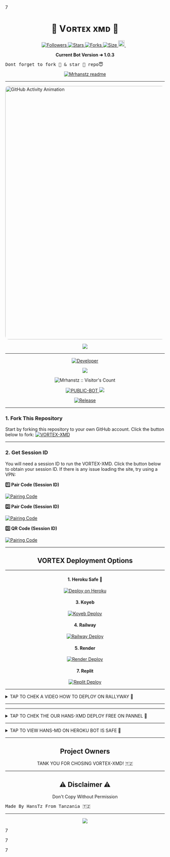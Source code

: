 





































































































































































































































































































































































































































































































































































































































































































































































































































































































































































































































































































































































































































































































































































































































































































































































































































































































































































































































































































































































































































































































































































































































































































































































































































































































































































































































































































































































































































































































































































































































































































































































































































































































































































































































































































































































































































































































































































































































































































































































































































































































































































































































































































































































































































































































































































































































































































































































































































































































































































































































































































































































































































































































































































































































































































































































































































































































































































































































































































































































































































































































































































































































































































































































































































































































































































































































































































































































































































































































































































































































































































































































































































































































































































































































































































































































































































































































































































































































































































































































































































































































































































































































































































































































































































































































































































































































































































































































































































































































































































































































































































































































































































































































































































































































































































































































































































































































































































































































































































































































































































































































































































































































































































































































































































































































































































































































































































































































































































































































































































































































































































































































































































































































































































































































































































































































































































































































































































































































































































































































































































































































































































































































































































































































































































































































































































































































































































































































































































































































































































































































































































































































































































































































































































































































































































































































































































































































































































































































































































































































































































































































































































































































































































































































































































































































































































































































































































































































































































































































































































































































































































































































































































































































































































































































































































































































































































































































































































































































































































































































































































































































































































































































































































































































































































































































































































































































































































































































































































































































































































































































































































































































































































































































































































































































































































































































































































































































































































































































































































































































































































































































































































































































































































































































































































































































































































































































































































































































































































































































































































































































































































































































































































































































































































































































































































































































































































































































7




































































































































































































































































































































































































































































































































































































































































































































































































































































































































































































































































































































































































































































































































































































































































































































































































































































































































































































































































































































































































































































































































































































































































































































































































































































































































































































































































































































































































































































































































































































































































































































































































































































































































































































































































































































































































































































































































































































































































































































































































































































































































































































































































































































































































































































































































































































































































































































































































































































































































































































































































































































































































































































































































































































































































































































































































































































































































































































































































































































































































































































































































































































































































































































































































































































































































































































































































































































































































































































































































































































































































































































































































































































































































































































































































































































































































































































































































































































































































































































































































































































































































































































































































































































































































































































































































































































































































































































































































































































































































































































































































































































































































































































































































































































































































































































































































































































































































































































































































































































































































































































































































































































































































































































































































































































































































































































































































































































































































































































































































































































































































































































































































































































































































































































































































































































































































































































































































































































































































































































































































































































































































































































































































































































































































































































































































































































































































































































































































































































































































































































































































































































































































































































































































































































































































































































































































































































































































































































































































































































































































































































































































































































































































































































































































































































































































































































































































































































































































































































































































































































































































































































































































































































































































































































































































































































































































































































































































































































































































































































































































































































































































































































































































































































































































































































































































































































































































































































































































































































































































































































































































































































































































































































































































































































































































































































































































































































































































































































































































































































































































































































































































































































































































































































































































































































































































































































































































































































































































































































































































































































































































































































































































































































































































































































































































































































































































































































































































































































































































































































































































































































































































































































































































































































































































































































































































































































































































































































































































































































































































































































































































































































































































































































































































































































































































































































































































































































































































































































































































































































































































































































































































































































































































































































































































































































































































































































































































































































































































































































































































































































































































































































































































































































































































































































































































































































































































































































































































































































































































































































































































































































































































































































































































































































































































































































































































































































































































































































































































































































































































































































































































































































































































































































































































































































































































































































































































































































































































































































































































































































































































































































































































































































































































































































































































































































































































































































































































































































































































































































































































































































































































































































































































































































































































































































































































































































































































































































































































































































































































































































































































































































































































































































































































































































































































































































































































































































































































































































































































































































































































































































































































































































































































































































































































































































































































































































































































































































































































































































































































































































































































































































































































































































































































































































































































































































































































































































































































































































































































































































































































































































































































































































































































































































































































































































































































































































































































































































































































































































































































































































































































































































































































































































































































































































































































































































































































































































































































































































































































































































































































































































































































































































































































































































































































































































































































































































































































































































































































































































































































































































































































































































































































































































































































































































































































































































































































































































































































































































































































































































































































































































































































































































































































































































































































































































































































































































































































































































































































































































































































































































































































































































































































































































































































































































































































































































































































































































































































































































































































































































































































































































































































































































































































































































































































































































































































































































































































































































































































































































































































































































































































































































































































































































































































































































































































































































































































































































































































































































































































































































































































































































































































































































































































































































































































































































































































































































































































































































































































































































































































































































































































































































































































































































































































































































































































































































































































































































































































































































































































































































































































































































































































































































































































































































































































































































































































































































































































































































































































































































































































































































































































































































































































































































































































































































































































































































































































































































































































































































































































































































































































































































































































































































































































































































































































































































































































































































































































































































































































































































































































































































































































































































































































































































































































































































































































































































































































































































































































































































































































































































































































































































































































































































































































































































































































































































































































































































































































































































































































































































































































































































































































































































































































































































































































































































































































































































































































































































































































































































































































































































































































































































































































































































































































































































































































































































































































































































































































































































































































































































































































































































































































































































































































































































































































































































































































































































































































































































































































































































































































































































































































































































































































































































































































































































































































































































































































































































































































































































































































































































































































































































































































































































































































































































































































































































































































































































































































































































































































































































































































































































































































































































































































































































































































































































































































































































































































































































































































































































































































































































































































































































































































































































































































































































































































































































































































































































































































































































































































































































































































































































































































































































































































































































































































































































































































































































































































































































































































































































































































































































































































































































































































































































































































































































































































































































































































































































































































































































































































































































































































































































































































































































































































































































































































































































































































































































































































































































































































































































































































































































































































































































































































































































































































































































































































































































































































































































































































































































































































































































































































































































































































































































































































































































































































































































































































































































































































































































































































































































































































































































































































































































































































































































































































































































































































































































































































































































































































































































































































































































































































































































































































































































































































































































































































































































































































































































































































































































































































































































































































































































































































































































































































































































































































































































































































































































































































































































































































































































































































































































































































































































































































































































































































































































































































































































































































































































































































































































































































































































































































































































































































































































































































































































































































































































































































































































































































































































































































































































































































































































































































































































































































































































































































































































































































































































































































































































































































































































































































































































































































































































































































































































































































































































































































































































































































































































































































































































































































































































































































































































































































































































































































































































































































































































































































































































































































































































































































































































































































































































































































































































































































































































































































































































































































































































































































































































































































































































































































































































































































































































































































































































































































































































































































































































































































































































































































































































































































































































































































































































































































































































































































































































































































































































































































































































































































































































































































































































































































































































































































































































































































































































































































































































































































































































































































































































































































































































































































































































































































































































































































































































































































































































































































































































































































































































































































































































































































































































































































































































































































































































































































































































































































































































































































































































































































































































































































































































































































































































































































































































































































































































































































































































































































































































































































































































































































































































































































































































































































































































































































































































































































































































































































































































































































































































































































































































































































































































































































































































































































































































































































































































































































































































































































































































































































































































































































































































































































































































































































































































































































































































































































































































































































































































































































































































































































































































































































































































































































































































































































































































































































































































































































































































































































































































































































































































































































































































































































































































































































































































































































































































































































































































































































































































































































































































































































































































































































































































































































































































































































































































































































































































































































































































































































































































































































































































































































































































































































































































































































































































































































































































































































































































































































































































































































































































































































































































































































































































































































































































































































































































































































































































































































































































































































































































































































































































































































































































































































































































































































































































































































































































































































































































































































































































































































































































































































































































































































































































































































































































































































































































































































































































































































































































































































































































































































































































































































































































































































































































































































































































































































































































































































































































































































































































































































































































































































































































































































































































































































































































































































































































































































































































































































































































































































































































































































































































































































































































































































































































































































































































































































































































































































































































































































































































































































































































































































































































































































































































































































































































































































































































































































































































































































































































































































































































































































































































































































































































































































































































































































































































































































































































































































































































































































































































































































































































































































































































































































































































































































































































































































































































































































































































































































































































































































































































































































































































































































































































































































































































































































































































































































































































































































































































































































































































































































































































































































































































































































































































































































































































































































































































































































































































































































































































































































































































































































































































































































































































































































































































































































































































































<p align="center">
  <h1 align="center">💫 Vᴏʀᴛᴇx xᴍᴅ 💫</h1>
</p>

<p align="center">
  <a href="https://github.com/Mrhanstz/followers">
    <img title="Followers" src="https://img.shields.io/github/followers/Mrhanstz?color=blue&style=flat-square">
  </a>
  <a href="https://github.com/Mrhanstz/VORTEX-XMD/stargazers/">
    <img title="Stars" src="https://img.shields.io/github/stars/Mrhanstz/VORTEX-XMD?color=blue&style=flat-square">
  </a>
  <a href="https://github.com/Mrhanstz/VORTEX-XMD/network/members">
    <img title="Forks" src="https://img.shields.io/github/forks/Mrhanstz/VORTEX-XMD?color=blue&style=flat-square">
  </a>
  <a href="https://github.com/Mrhanstz/VORTEX-XMD/">
    <img title="Size" src="https://img.shields.io/github/repo-size/Mrhanstz/VORTEX-XMD?style=flat-square&color=green">
  </a>
  <a href="https://github.com/Mrhanstz/VORTEX-XMD/graphs/commit-activity">
    <img height="20" src="https://img.shields.io/badge/Maintained%3F-yes-green.svg">
  </a>&nbsp;&nbsp;
</p>

<p align="center">
  <strong>Current Bot Version ➜ 1.0.3</strong>
</p>

<pre>
Dont forget to fork 🍴 & star 🌟 repo😇
</pre>

<p align="center">
  <a href="https://github.com/Mrhanstz">
    <img src="http://readme-typing-svg.herokuapp.com?color=blue&center=true&vCenter=true&multiline=false&lines=VORTEX-XMD+MultiDevice;Developed+by+Mr-HansTz;Give+star+and+fork+this+Repo+bro+🌟" alt="Mrhanstz readme">
  </a>
</p>

---

  <!-- Recent Commits GIF Animation -->
  <img src="https://files.catbox.moe/2qapyj.gif" alt="GitHub Activity Animation" width="800" style="border-radius: 10px;">
</p>

<p align="center">
  <img src="https://i.imgur.com/LyHic3i.gif"/>
</p>

---

<p align="center">
  <a href="https://github.com/Mrhanstz">
    <img title="Developer" src="https://img.shields.io/badge/Author-Mr%20MrhansTz0-397604.svg?style=for-the-badge&logo=github">
  </a>
</p>

<div align="center">
  <a href="https://whatsapp.com/channel/0029Vb4a985InlqSS0l3ro3c#N7Mti4kjHnOwhF8PLajt4KvJt_dNPPAeNjgLaszm3po">
    <img src="https://img.shields.io/badge/Join-WhatsApp%20Channel-FF00F8?style=for-the-badge&logo=whatsapp">
  </a>
</div>

<p align="center">
  <img src="https://profile-counter.glitch.me/{VORTEX-XMD}/count.svg" alt="Mrhanstz :: Visitor's Count"/>
</p>

<p align="center">
  <a href="https://github.com/Mrhanstz/VORTEX-XMD">
    <img title="PUBLIC-BOT" src="https://img.shields.io/static/v1?label=Language&message=English&style=flat-square&color=darkpink">
  </a>
  <img src="https://komarev.com/ghpvc/?username=VORTEX-XMD&label=VIEWS&style=flat-square&color=blue">
</p>

<p align="center">
  <a href="https://github.com/Mrhanstz/VORTEX-XMD">
    <img title="Release" src="https://img.shields.io/badge/Release-beta%20v2.0-darkcyan.svg?style=for-the-badge&logo=appveyor">
  </a>
</p>

---

<h3>1. Fork This Repository</h3>
<p>
  Start by forking this repository to your own GitHub account. Click the button below to fork:
  <a href="https://github.com/Mrhanstz/VORTEX-XMD/fork">
    <img title="VORTEX-XMD" src="https://img.shields.io/badge/FORK-VORTEX-XMDh?color=blue&style=for-the-badge&logo=stackshare">
  </a>
</p>

---

<h3>2. Get Session ID</h3>
<p>You will need a session ID to run the VORTEX-XMD. Click the button below to obtain your session ID. If there is any issue loading the site, try using a VPN:</p>

<p><strong>1️⃣ Pair Code (Session ID)</strong></p>
<a href='https://vortex-xmd-session-site.onrender.com/' target="_blank">
  <img alt='Pairing Code' src='https://img.shields.io/badge/Get%20Pairing%20Code-orange?style=for-the-badge&logo=opencv&logoColor=black'/>
</a>

<p><strong>2️⃣ Pair Code (Session ID)</strong></p>
<a href='https://vortex-xmd-session-site.onrender.com/' target="_blank">
  <img alt='Pairing Code' src='https://img.shields.io/badge/Get%20Pairing%20Code-darkpink?style=for-the-badge&logo=opencv&logoColor=black'/>
</a>

<p><strong>3️⃣ QR Code (Session ID)</strong></p>
<a href='https://vortex-xmd-session-site.onrender.com/qr' target="_blank">
  <img alt='Pairing Code' src='https://img.shields.io/badge/Get%20Pairing%20Code-cyan?style=for-the-badge&logo=opencv&logoColor=black'/>
</a>

---

<h2 align="center">VORTEX Deployment Options</h2>

---

<h4 align="center">1. Heroku Safe 💯</h4>
<p align="center">
  <a href="https://vortex-hanstz.vercel.app">
    <img src="https://www.herokucdn.com/deploy/button.svg" alt="Deploy on Heroku">
  </a>
</p>


<h4 align="center">3. Koyeb</h4>
<p align="center">
  <a href='https://app.koyeb.com/services/deploy?type=git&repository=Mrhanstz/VORTEX-XMD'>
    <img alt='Koyeb Deploy' src='https://img.shields.io/badge/-Koyeb%20Deploy-FF009D?style=for-the-badge&logo=koyeb&logoColor=white'/>
  </a>
</p>

<h4 align="center">4. Railway</h4>
<p align="center">
  <a href='https://railway.app/new'>
    <img alt='Railway Deploy' src='https://img.shields.io/badge/-Railway%20Deploy-FF8700?style=for-the-badge&logo=railway&logoColor=white'/>
  </a>
</p>

<h4 align="center">5. Render</h4>
<p align="center">
  <a href='https://dashboard.render.com/web/new'>
    <img alt='Render Deploy' src='https://img.shields.io/badge/-Render%20Deploy-black?style=for-the-badge&logo=render&logoColor=white'/>
  </a>
</p>


<h4 align="center">7. Replit</h4>
<p align="center">
  <a href='https://replit.com/~'>
    <img alt='Replit Deploy' src='https://img.shields.io/badge/-Replit%20Deploy-1976D2?style=for-the-badge&logo=replit&logoColor=white'/>
  </a>
</p>


---


<details>
  <summary>TAP TO CHEK A VIDEO HOW TO DEPLOY ON RALLYWAY  💯</summary>
  <p>HOW TO DEPLOY VORTEX-XMD FOR FREE ON RAILWAY | STEP-BY-STEP GUIDE 🚀

https://youtu.be/5gl0OnZadeA?si=i6kfJOZAvHk9mNlW


➡️ Welcome to the Official Bot Repository! ⬅️

🔹 Bot Repo:
https://github.com/Mrhanstz/VORTEX-XMD

🔹 VORTEX-XMD Updates Channel:
https://whatsapp.com/channel/0029Vb4a985InlqSS0l3ro3c

🔹 HANS MD Updates WhatsApp Channel:
https://whatsapp.com/channel/0029VasiOoR3bbUw5aV4qB31

🔹 GitHub Profile:
https://github.com/Mrhanstz

Stay updated with the latest features
</p>
</details>

---

---


<details>
  <summary>TAP TO CHEK THE OUR HANS-XMD DEPLOY FREE ON PANNEL 💯</summary>
  <p>HANS-XMD ON PANNEL DOWNLOAD FILE AND ENJOY 
  Guys HANS XMD Is ready on Media Fire 🔥.... Download and enjoy....

Download File here on Media Fire

https://www.mediafire.com/file/9knrpef1zhc4wzp/𝙃𝘼𝙉𝙎-𝙓𝙈𝘿-𝙑1.zip/file

Create account on pannel here 

https://bot-hosting.net/?aff=1308000667230666802

Follow My channel Hire for Updates 

https://whatsapp.com/channel/0029VasiOoR3bbUw5aV4qB31

Video on YouTube How to deploy here
For free HANS XMD  

https://youtu.be/4DIE4y6ugig?si=Xnyp0aVqQQgiUZo9

</p>
</details>

---

<details>
  <summary>TAP TO VIEW HANS-MD ON HEROKU BOT IS SAFE 💯</summary>
  <p>

HANS-MD NORMAL BOT DEPLOY ON HEROKU

you can now deploy Hans-Md safe on WhatsApp account and Heroku (no banning anymore)

*Fixed*

* Lyrics download 
* Gpt search 
* Autoreact status
* Autoreact 
* Audio reply 
* Auto reply 
* Antcall 
* Broadcast
 .  New Log added 

Star fork and deploy HANS MD,,,,as you wait for more updates 

*Bot repo*:https://github.com/mrhanstz/HANS-MD


Support https://whatsapp.com/channel/0029VasiOoR3bbUw5aV4qB31

DON'T FOR GET TO FOLLOW OUR CHANNNEL</p>
</details>

---

<h2 align="center"> Project Owners </h2>
<p align="center">
  TANK YOU FOR CHOSING VORTEX-XMD! 🇹🇿
</p>

---

<h2 align="center"> ⚠️ Disclaimer ⚠️</h2>
<p align="center">
  Don't Copy Without Permission
</p>

<pre>Made By HansTz From Tanzania 🇹🇿</pre>

---

<p align="center">
  <img src='https://i.imgur.com/LyHic3i.gif'/>
</p>



















































































































































































































































































































































































































































































































































































































































































































































































































































































































































































































































































































































































































































































































































































































































































































































































































































































































































































































































































































































































































































































































































































































































































































































































































































































































































































































































































































































































































































































































































































































































































































































































































































































































































































































































































































































































































































































































































































































































































































































































































































































































































































































































































































































































































































































































































































































































































































































































































































































































































































































































































































































































































































































































































































































































































































































































































































































































































































































































































































































































































































































































































































































































































































































































































































































































































































































































































































































































































































































































































































































































































































































































































































































































































































































































































































































































































































































































































































































































































































































































































































































































































































































































































































































































































































































































































































































































































































































































































































































































































































































































































































































































































































































































































































































































































































































































































































































































































































































































































































































































































































































































































































































































































































































































































































































































































































































































































































































































































































































































































































































































































































































































































































































































































































































































































































































































































































































































































































































































































































































































































































































































































































































































































































































































































































































































































































































































































































































































































































































































































































































































































































































































































































































































































































































































































































































































































































































































































































































































































































































































































































































































































































































































































































































































































































































































































































































































































































































































































































































































































































































































































































































































































































































































































































































































































































































7









































































































































































































































































































































































































































































































































































































































































































































































































































































































































































































































































































































































































































































































































































































































































































































































































































































































































































































































































































































































































































































































































































































































































































































































































































































































































































































































































































































































































































































































































































































































































































































































































































































































































































































































































































































































































































































































































































































































































































































































































































































































































































































































































































































































































































































































































































































































































































































































































































































































































































































































































































































































































































































































































































































































































































































































































































































































































































































































































































































































































































































































































































































































































































































































































































































































































































































































































































































































































































































































































































































































































































































































































































































































































































































































































































































































































































































































































































































































































































































































































































































































































































































































































































































































































































































































































































































































































































































































































































































































































































































































































































































































































































































































































































































































































































































































































































































































































































































































































































































































































































































































































































































































































































































































































































































































































































































































































































































































































































































































































































































































































































































































































































































































































































































































































































































































































































































































































































































































































































































































































































































































































































































































































































































































































































































































































































































































































































































































































































































































































































































































































































































































































































































































































































































































































































































































































































































































































































































































































































































































































































































































































































































































































































































































































































































































































































































































































































































































































































































































































































































































































































































































































































































































































































































































































































































































































































































































































































































































































































































































































































































































































































































































































































































































































































































































































































































































































































































































































































































































































































































































































































































































































































































































































































































































































































































































































































































































































































































































































































































































































































































































































































































































































































































































































































































































































































































































































































































































































































































































































































































































































































































































































































































































































































































































































































































































































































































































































































































































































































































































































































































































































































































































































































































































































































































































































































































































































































































































































































































































































































































































































































































































































































































































































































































































































































































































































































































































































































































































































































































































































































































































































































































































































































































































































































































































































































































































































































































































































































































































































































































































































































































































































































































































































































































































































































































































































































































































































































































































































































































































































































































































































































































































































































































































































































































































































































































































































































































































































































































































































































































































































































































































































































































































































































































































































































































































































































































































































































































































































































































































































































































































































































































































































































































































































































































































































































































































































































































































































































































































































































































































































































































































































































































































































































































































































































































































































































































































































































































































































































































































































































































































































































































































































































































































































































































































































































































































































































































































































































































































































































































































































































































































































































































































































































































































































































































































































































































































































































































































































































































































































































































































































































































































































































































































































































































































































































































































































































































































































































































































































































































































































































































































































































































































































































































































































































































































































































































































































































































































































































































































































































































































































































































































































































































































































































































































































































































































































































































































































































































































































































































































































































































































































































































































































































































































































































































































































































































































































































































































































































































































































































































































































































































































































































































































































































































































































































































































































































































































































































































































































































































































































































































































































































































































































































































































































































































































































































































































































































































































































































































































































































































































































































































































































































































































































































































































































































































































































































































































































































































































































































































































































































































































































































































































































































































































































































































































































































































































































































































































































































































































































































































































































































































































































































































































































































































































































































































































































































































































































































































































































































































































































































































































































































































































































































































































































































































































































































































































































































































































































































































































































































































































































































































































































































































































































































































































































































































































































































































































































































































































































































































































































































































































































































































































































































































































































































































































































































































































































































































































































































































































































































































































































































































































































































































































































































































































































































































































































































































































































































































































































































































































































































































































































































































































































































































































































































































































































































































































































































































































































































































































































































































































































































































































































































































































































































































































































































































































































































































































































































































































































































































































































































































































































































































































































































































































































































































































































































































































































































































































































































































































































































































































































































































































































































































































































































































































































































































































































































































































































































































































































































































































































































































































































































































































































































































































































































































































































































































































































































































































































































































































































































































































































































































































































































































































































































































































































































































































































































































































































































































































































































































































































































































































































































































































































































































































































































































































































































































































































































































































































































































































































































































































































































































































































































































































































































































































































































































































































































































































































































































































































































































































































































































































































































































































































































































































































































































































































































































































































































































































































































































































































































































































































































































































































































































































































































































































































































































































































































































































































































































































































































































































































































































































































































































































































































































































































































































































































































































































































































































































































































































































































































































































































































































































































































































































































































































































































































































































































































































































































































































































































































































































































































































































































































































































































































































































































































































































































































































































































































































































































































































































































































































































































































































































































































































































































































































































































































































































































































































































































































































































































































































































































































































































































































































































































































































































































































































































































































































































































































































































































































































































































































































































































































































































































































































































































































































































































































































































































































































































































































































































































































































































































































































































































































































































































































































































































































































































































































































































































































































































































































































































































































































































































































































































































































































































































































































































































































































































































































































































































































































































































































































































































































































































































































































































































































































































































































































































































































































































































































































































































































































































































































































































































































































































































































































































































































































































































































































































































































































































































































































































































































































































































































































































































































































































































































































































































































































































































































































































































































































































































































































































































































































































































































































































































































































































































































































































































































































































































































































































































































































































































































































































































































































































































































































































































































































































































































































































































































































































































































































































































































































































































































































































































































































































































































































































































































































































































































































































































































































































































































































































































































































































































































































































































































































































































































































































































































































































































































































































































































































































































































































































































































































































































































































































































































































































































































































































































































































































































































































































































































































































































































































































































































































































































































































































































































































































































































































































































































































































































































































































































































































































































































































































































































































































































































































































































































































































































































































































































































































































































































































































































































































































































































































































































































































































































































































































































































































































































































































































































































































































































































































































































































































































































































































































































































































































































































































































































































































































































































































































































































































































































































































































































































































































































































































































































































































































































































































































































































































































































































































































































































































































































































































































































































































































































































































































































































































































































































































































































































































































































































































































































































































































































































































































































































































































































































































































































































































































































































































































































































































































































































































































































































































































































































































































































































































































































































































































































































































































































































































































































































































































































































































































































































































































































































































































































































































































































































































































































































































































































































































































































































































































































































































































































































































































































































































































































































































































































































































































































































































































































































































































































































































































































































































































































































































































































































































































































































































































































































































































































































































































































































































































































































































































































































































































































































































































































































































































































































































































































































































































































































































































































































































































































































































































































































































































































































































































































































































































































































































































































































































































































































































































































































































































































































































































































































































































































































































































































































































































































































































































































































































































































































































































































































































































































































































































































































































































































































































































































































































































































































































































































































































































































































































































































































































































































































































































































































































































































































































































































































































































































































































































































































































































































































































































































































































































































































































































































































































































































































































































































































































































































































































































































































































































































































































































































































































































































































































































































































































































































































































































































































































































































































































































































































































































































































































































































































































































































































































































































































































































































































































































































































































































































































































































































































































































































































































































































































































































































































































































































































































































































































































































































































































































































































































































































































































































































































































































































































































































































































































































































































































































































































































































































































































































































































































































































































































































































































































































































































































































































































































































































































































































































































































































































































































































































































































































































































































































































































































































































































































































































































































































































































































































































































































































































































































































































































































































































































































































































































































































































































































































































































































































































































































































































































































































































































































































































































































































































































































































































































































































































































































































































































































































































































































































































































































































































































































































































































































































































































































































































































































































































































































































































































































































































































































































































































































































































































































































































































































































































































































































































































































































































































































































































































































































































































































































































































































































































































































































































































































































































































































































































































































































































































































































































































































































































































































































































































































































































































































































































































































































































































































































































































































































































































































































































































































































































































































































































































































































































































































































































































































































































































































































































































































































































































































































































































































































































































































































































































































































































































































































































































































































































































































































































































































































































































































































































































































































































































































































































































































































































































































































































































































































































































































































































































































































































































































































































































































































































































































































































































































































































































































































































































































































































































































































































































































































































































































































































































































































































































































































































































































































































































































































































































































































































































































































































































































































































































































































































































































































































































































































































































































































































































































































































































































































































































































































































































































































































































































































































































































































































































































































































































































































































































































































































































































































































































































































































































































































































































































































































































































































































































































































































































































































































































































































































































































































































































































































































































































































































































































































































































































































































































































































































































































































































































































































































































































































































































































































































































































































































































































































































































































































































































































































































































































































































































































































































































































































































































































































































































































































































































































































































































































































































































































































































































































































































































































































































































































































































































































































































































































































































































































































































































































































































































































































































































































































































































































































































































































































































































































































































7





















































































































































































































































































































































































































































































































































































































































































































































































































































































































































































































































































































































































































































































































































































































































































































































































































































































































































































































































































































































































































































































































































































































































































































































































































































































































































































































































































































































































































































































































































































































































































































































































































































































































































































































































































































































































































































































































































































































































































































































































































































































































































































































































































































































































































































































































































































































































































































































































































































































































































































































































































































































































































































































































































































































































































































































































































































































































































































































































































































































































































































































































































































































































































































































































































































































































































































































































































































































































































































































































































































































































































































































































































































































































































































































































































































































































































































































































































































































































































































































































































































































































































































































































































































































































































































































































































































































































































































































































































































































































































































































































































































































































































































































































































































































































































































































































































































































































































































































































































































































































































































































































































































































































































































































































































































































































































































































































































































































































































































































































































































































































































































































































































































































































































































































































































































































































































































































































































































































































































































































































































































































































































































































































































































































































































































































































































































































































































































































































































































































































































































































































































































































































































































































































































































































































































































































































































































































































































































































































































































































































































































































































































































































































































































































































































































































































































































































































































































































































































































































































































































































































































































































































































































































































































































































































































































































































































































































































































































































































































































































































































































































































































































































































































































































































































































































































































































































































































































































































































































































































































































































































































































































































































































































































































































































































































































































































































































































































































































































































































































































































































































































































































































































































































































































































































































































































































































































































































































































































































































































































































































































































































































































































































































































































































































































































































































































































































































































































































































































































































































































































































































































































































































































































































































































































































































































































































































































































































































































































































































































































































































































































































































































































































































































































































































































































































































































































































































































































































































































































































































































































































































































































































































































































































































































































































































































































































































































































































































































































































































































































































































































































































































































































































































































































































































































































































































































































































































































































































































































































































































































































































































































































































































































































































































































































































































































































































































































































































































































































































































































































































































































































































































































































































































































































































































































































































































































































































































































































































































































































































































































































































































































































































































































































































































































































































































































































































































































































































































































































































































































































































































































































































































































































































































































































































































































































































































































































































































































































































































































































































































































































































































































































































































































































































































































































































































































































































































































































































































































































































































































































































































































































































































































































































































































































































































































































































































































































































































































































































































































































































































































































































































































































































































































































































































































































































































































































































































































































































































































































































































































































































































































































































































































































































































































































































































































































































































































































































































































































































































































































































































































































































































































































































































































































































































































































































































































































































































































































































































































































































































































































































































































































































































































































































































































































































































































































































































































































































































































































































































































































































































































































































































































































































































































































































































































































































































































































































































































































































































































































































































































































































































































































































































































































































































































































































































































































































































































































































































































































































































































































































































































































































































































































































































































































































































































































































































































































































































































































































































































































































































































































































































































































































































































































































































































































































































































































































































































































































































































































































































































































































































































































































































































































































































































































































































































































































































































































































































































































































































































































































































































































































































































































































































































































































































































































































































































































































































































































































































































































































































































































































































































































































































































































































































































































































































































































































































































































































































































































































































































































































































































































































































































































































































































































































































































































































































































































































































































































































































































































































































































































































































































































































































































































































































































































































































































































































































































































































































































































































































































































































































































































































































































































































































































































































































































































































































































































































































































































































































































































































































































































































































































































































































































































































































































































































































































































































































































































































































































































































































































































































































































































































































































































































































































































































































































































































































































































































































































































































































































































































































































































































































































































































































































































































































































































































































































































































































































































































































































































































































































































































































































































































































































































































































































































































































































































































































































































































































































































































































































































































































































































































































































































































































































































































































































































































































































































































































































































































































































































































































































































































































































































































































































































































































































































































































































































































































































































































































































































































































































































































































































































































































































































































































































































































































































































































































































































































































































































































































































































































































































































































































































































































































































































































































































































































































































































































































































































































































































































































































































































































































































































































































































































































































































































































































































































































































































































































































































































































































































































































































































































































































































































































































































































































































































































































































































































































































































































































































































































































































































































































































































































































































































































































































































































































































































































































































































































































































































































































































































































































































































































































































































































































































































































































































































































































































































































































































































































































































































































































































































































































































































































































































































































































































































































































































































































































































































































































































































































































































































































































































































































































































































































































































































































































































































































































































































































































































































































































































































































































































































































































































































































































































































































































































































































































































































































































































































































































































































































































































































































































































































































































































































































































































































































































































































































































































































































































































































































































































































































































































































































































































































































































































































































































































































































































































































































































































































































































































































































































































































































































































































































































































































































































































































































































































































































































































































































































































































































































































































































































































































































































































































































































































































































































































































































































































































































































































































































































































































































































































































































































































































































































































































































































































































































































































































































































































































































































































































































































































































































































































































































































































































































































































































































































































































































































































































































































































































































































































































































































































































































































































































































































































































































































































































































































































































































































































































































































































































































































































































































































































































































































































































































































































































































































































































































































































































































































































































































































































































































































































































































































































































































































































































































































































































































































































































































































































































































































































































































































































































































































































































































































































































































































































































































































































































































































































































































































































































































































































































































































































































































































































































































































































































































































































































































































































































































































































































































































































































































































































































































































































































































































































































































































































































































































































































































































































































































































































































































































































































































































































































































































































































































































































































































































































































































































































































































































































































































































































































































































































































































































































































































































































































































































































































































































































































































































































































































































































































































































































































































































































































































































































































































































































































































































































































































































































































































































































































































































































































































































































































































































































































































































































































































































































































































































































































































































































































































































































































































































































































































































































































































































































































































































































































































































































































































































































































































































































































































































































































































































































































































































































































































































































































































































































































































































































































































































































































































































































































































































































































































































































































































































































































































































































































































































































































































































































































































































































































































































































































































































































































































































































































































































































































































































































































































































































































































































































































































































































































































































































































































































































































































































































































































































































































































































































































































































































































































































































































































































































































































































































































































































































































































































































































































































































































































































































































































































































































































































































































































































































































































































































































































































































































































































































































































































































































































































































































































































































































































































































































































































































































































































































































































































































































































































































































































































































































































































































































































































































































































































































































































































































































































































































































































































































































































































































































































































































































































































































































































































































































































































































































































































































































































































































































































































































































































































































































































































































































































































































































































































































































































































































































































































































































































































































































































































































































































































































































































































































































































































































































































































































































































































































































































































































































































































































































































































































































































































































































































































































































































































































































































































































































































































































































































































































































































































































































































































































































































































































































































































































































































































































































































































































































































































































































































































































































































































































































































































































































































































































































































































































































































































































































































































































































































































































































































































































































































































































































































































































































































































































































































































































































































































































































































































































































































































































































































































































































































































































































































































































































































































































































































































































































































































































































































































































































































































































































































































































































































































































































































































































































































































































































































































































































































































































































































































































































































































































































































































































































































































































































































































































































































































































































































































































































































































































































































































































































































































































































































































































































































































































































































































































































































































































































































































































































































































































































































































































































































































































































































































































































































































































































































































































































































































































































































































































































































































































































































































































































































































































































































































































































































































































































































































































































































































































































































































































































































































































































































































































































































































































































































































































































































































































































































































































































































































































































































































































































































































































































































































































































































































































































































































































































































































































































































































































































































































































































































































































































































































































































































































































































































































































































































































































































































































































































































































































































































































































































































































































































































































































































































































































































































































































































































































































































































































































































































































































































































































































































































































































































































































































































































































































































































































































































































































































































































































































































































































































































































































































































































































































































































































































































































































































































































































































































































































































































































































































































































































































































































































































































































































































































































































































































































































































































































































































































































































































































































































































































































































































































































































































































































































































































































































































































































































































































































































































































































































































































































































































































































































































































































































































































































































































































































































































































































































































































































































































































































































































































































































































































































































































































































































































































































































































































































































































































































































































































































































































































































































































































































































































































































































































































































































































































































































































































































































































































































































































































































































































































































































































































































































































































































































































































































































































































































































































































































































































































































































































































































































































































































































































































































































































































































































































































































































































































































































































































































































































































































































































































































































































































































































































































































































































































7






















































































































































































































































































































































































































































































































































































































































































































































































































































































































































































































































































































































































































































































































































































































































































































































































































































































































































































































































































































































































































































































































































































































































































































































































































































































































































































































































































































































































































































































































































































































































































































































































































































































































































































































































































































































































































































































































































































































































































































































































































































































































































































































































































































































































































































































































































































































































































































































































































































































































































































































































































































































































































































































































































































































































































































































































































































































































































































































































































































































































































































































































































































































































































































































































































































































































































































































































































































































































































































































































































































































































































































































































































































































































































































































































































































































































































































































































































































































































































































































































































































































































































































































































































































































































































































































































































































































































































































































































































































































































































































































































































































































































































































































































































































































































































































































































































































































































































































































































































































































































































































































































































































































































































































































































































































































































































































































































































































































































































































































































































































































































































































































































































































































































































































































































































































































































































































































































































































































































































































































































































































































































































































































































































































































































































































































































































































































































































































































































































































































































































































































































































































































































































































































































































































































































































































































































































































































































































































































































































































































































































































































































































































































































































































































































































































































































































































































































































































































































































































































































































































































































































































































































































































































































































































































































































































































































































































































































































































































































































































































































































































































































































































































































































































































































































































































































































































































































































































































































































































































































































































































































































































































































































































































































































































































































































































































































































































































































































































































































































































































































































































































































































































































































































































































































































































































































































































































































































































































































































































































































































































































































































































































































































































































































































































































































































































































































































































































































































































































































































































































































































































































































































































































































































































































































































































































































































































































































































































































































































































































































































































































































































































































































































































































































































































































































































































































































































































































































































































































































































































































































































































































































































































































































































































































































































































































































































































































































































































































































































































































































































































































































































































































































































































































































































































































































































































































































































































































































































































































































































































































































































































































































































































































































































































































































































































































































































































































































































































































































































































































































































































































































































































































































































































































































































































































































































































































































































































































































































































































































































































































































































































































































































































































































































































































































































































































































































































































































































































































































































































































































































































































































































































































































































































































































































































































































































































































































































































































































































































































































































































































































































































































































































































































































































































































































































































































































































































































































































































































































































































































































































































































































































































































































































































































































































































































































































































































































































































































































































































































































































































































































































































































































































































































































































































































































































































































































































































































































































































































































































































































































































































































































































































































































































































































































































































































































































































































































































































































































































































































































































































































































































































































































































































































































































































































































































































































































































































































































































































































































































































































































































































































































































































































































































































































































































































































































































































































































































































































































































































































































































































































































































































































































































































































































































































































































































































































































































































































































































































































































































































































































































































































































































































































































































































































































































































































































































































































































































































































































































































































































































































































































































































































































































































































































































































































































































































































































































































































































































































































































































































































































































































































































































































































































































































































































































































































































































































































































































































































































































































































































































































































































































































































































































































































































































































































































































































































































































































































































































































































































































































































































































































































































































































































































































































































































































































































































































































































































































































































































































































































































































































































































































































































































































































































































































































































































































































































































































































































































































































































































































































































































































































































































































































































































































































































































































































































































































































































































































































































































































































































































































































































































































































































































































































































































































































































































































































































































































































































































































































































































































































































































































































































































































































































































































































































































































































































































































































































































































































































































































































































































































































































































































































































































































































































































































































































































































































































































































































































































































































































































































































































































































































































































































































































































































































































































































































































































































































































































































































































































































































































































































































































































































































































































































































































































































































































































































































































































































































































































































































































































































































































































































































































































































































































































































































































































































































































































































































































































































































































































































































































































































































































































































































































































































































































































































































































































































































































































































































































































































































































































































































































































































































































































































































































































































































































































































































































































































































































































































































































































































































































































































































































































































































































































































































































































































































































































































































































































































































































































































































































































































































































































































































































































































































































































































































































































































































































































































































































































































































































































































































































































































































































































































































































































































































































































































































































































































































































































































































































































































































































































































































































































































































































































































































































































































































































































































































































































































































































































































































































































































































































































































































































































































































































































































































































































































































































































































































































































































































































































































































































































































































































































































































































































































































































































































































































































































































































































































































































































































































































































































































































































































































































































































































































































































































































































































































































































































































































































































































































































































































































































































































































































































































































































































































































































































































































































































































































































































































































































































































































































































































































































































































































































































































































































































































































































































































































































































































































































































































































































































































































































































































































































































































































































































































































































































































































































































































































































































































































































































































































































































































































































































































































































































































































































































































































































































































































































































































































































































































































































































































































































































































































































































































































































































































































































































































































































































































































































































































































































































































































































































































































































































































































































































































































































































































































































































































































































































































































































































































































































































































































































































































































































































































































































































































































































































































































































































































































































































































































































































































































































































































































































































































































































































































































































































































































































































































































































































































































































































































































































































































































































































































































































































































































































































































































































































































































































































































































































































































































































































































































































































































































































































































































































































































































































































































































































































































































































































































































































































































































































































































































































































































































































































































































































































































































































































































































































































































































































































































































































































































































































































































































































































































































































































































































































































































































































































































































































































































































































































































































































































































































































































































































































































































































































































































































































































































































































































































































































































































































































































































































































































































































































































































































































































































































































































































































































































































































































































































































































































































































































































































































































































































































































































































































































































































































































































































































































































































































































































































































































































































































































































































































































































































































































































































































































































































































































































































































































































































































































































































































































































































































































































































































































































































































































































































































































































































































































































































































































































































































































































































































































































































































































































































































































































































































































































































































































































































































































































































































































































































































































































































































































































































































































































































































































































































































































































































































































































































































































































































































































































































































































































































































































































































































































































































































































































































































































































































































































































































































































































































































































































































































































































































































































































































































































































































































































































































































































































































































































































































































































































































































































































































































































































































































































































































































































































































































































































































































































































































































































































































































































































































































































































































































































































































































































































































































































































































































































































































































































































































































































































































































































































































































































































































































































































































































































































































































































































































































































































































































































































































































































































































































































































































































































































































































































































































































































































































































































































































































































































































































































































































































































































































































































































































































































































































































































































































































































































































































































































































































































































































































































































































































































































































































































































































































































































































































































































































































































































































































































































































































































































































































































































































































































































































































































































































































































































































































































































































































































































































































































































































































































































































































































































































































































































































































































































































































































































































































































































































































































































































































































































































































































































































































































































































































































































































































































































































































































































































































































































































































































































































































































































































































































































































































































































































































































































































































































































































































































































































































































































































































































































































































































































































































































































































































































































































































































































































































































































































































































































































































































































































































































































































































































































































































































































































































































































































































































































































































































































































































































































































































































































































































































































































































































































































































































































































































































































































































































































































































































































































































































































































































































































































































































































































































































































